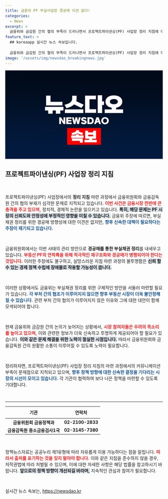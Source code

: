 ```yaml
---
title: 금융위 PF 부실사업장 경공매 이견 없다!
categories:
  - News
excerpt: >
  금융위와 금감원 간의 협의 부족이 드러나면서 프로젝트파이낸싱(PF) 사업장 정리 지침에 대한 충격적인 소식이 전해졌다. 부동산 PF의 질서 있는 연착륙을 위해 재구조화와 경공매를 적극 추진하겠다고 밝혔지만, 혼란은 계속될 전망이다.
feature_text: >
  ## koreaapp 실시간 뉴스 속보입니다.

  금융위와 금감원 간의 협의 부족이 드러나면서 프로젝트파이낸싱(PF) 사업장 정리 지침에 대한 충격적인 소식이 전해졌다. 부동산 PF의 질서 있는 연착륙을 위해 재구조화와 경공매를 적극 추진하겠다고 밝혔지만, 혼란은 계속될 전망이다.
image: '/assets/img/newsdao_breakingnews.jpg'
---
```


<p><img src="/assets/img/newsdao_breakingnews.jpg" alt="koreaapp 속보" /></p>

<h2 data-ke-size="size26">프로젝트파이낸싱(PF) 사업장 정리 지침</h2>

<p data-ke-size="size16">&nbsp;</p>

<p>프로젝트파이낸싱(PF) 사업장에서의 <strong>정리 지침</strong> 마련 과정에서 금융위원회와 금융감독원 간의 협의 부재가 심각한 문제로 지적되고 있습니다. <b><span style="color: #ee2323;">이번 사건은 금융시장 전반에 큰 충격을 주고 있으며,</span></b> 정치적, 경제적 논란을 일으키고 있습니다. <b><span style="background-color: #21538527;">특히, 해당 문제는 PF 시장의 신뢰도와 안정성에 부정적인 영향을 미칠 수 있습니다.</span></b> 금융위 주장에 따르면, 부실채권 정리를 위한 경공매 방향성에 대한 이견은 없지만, <b><span style="color: #1a5490;">향후 신속한 대책이 필요하다는 주장이 제기되고 있습니다.</span></b></p>

<p data-ke-size="size16">&nbsp;</p>

<p>금융위원회에서는 이번 사태의 관리 방안으로 <strong>경공매를 통한 부실채권 정리</strong>를 내세우고 있습니다. <b><span style="color: #ee2323;">부동산 PF의 연착륙을 위해 적극적인 재구조화와 경공매가 병행되어야 한다는 것입니다.</span></b> 이러한 주장에도 불구하고, 실망스러운 지침 마련 과정의 불투명함은 <b><span style="background-color: #21538527;">신뢰 할 수 있는 경제 정책 수립에 장애물로 작용할 가능성이 큽니다.</span></b></p>

<p data-ke-size="size16">&nbsp;</p>

<p>이러한 상황에서도 금융위는  부실채권 정리를 위한 구체적인 방안을 서둘러 마련할 필요가 있습니다. <b><span style="color: #1a5490;">각 부처 간의 협조가 이루어지지 않으면 향후 부동산 시장이 더욱 불안정해질 수 있습니다.</span></b> 관련 부처 간의 협의가 이루어지지 않은 이유와 그에 대한 대안이 함께 모색되어야 합니다.</p>

<p data-ke-size="size16">&nbsp;</p>

<p>현재 금융위와 금감원 간의 논의가 늦어지는 상황에서, <b><span style="color: #ee2323;">시장 참여자들은 우려의 목소리를 높이고 있으며,</span></b> 이와 관련한 정보가 더욱 신속하고 투명하게 제공되어야 할 필요가 있습니다. <b><span style="background-color: #21538527;">이와 같은 문제 해결을 위한 노력이 절실한 시점입니다.</span></b> 따라서 금융위원회와 금융감독원 간의 원활한 소통이 이루어질 수 있도록 노력이 필요합니다.</p>

<p data-ke-size="size16">&nbsp;</p>

<p>정리하자면, 프로젝트파이낸싱(PF) 사업장 정리 지침의 마련 과정에서의 커뮤니케이션 부족이 문제점으로 지적되고 있으며, <b><span style="color: #1a5490;">향후 정책 방향에 대한 신속한 결정을 기다리는 시장의 시선이 모이고 있습니다.</span></b> 각 기관이 협력하여 보다 나은 정책을 마련할 수 있도록 기대합니다.</p>

<p data-ke-size="size16">&nbsp;</p>

<hr>

<table style="width:100%;">
  <thead>
    <tr>
      <th style="text-align: center; height: 30px;"><b>기관</b></th>
      <th style="text-align: center; height: 30px;"><b>연락처</b></th>
    </tr>
  </thead>
  <tbody>
    <tr>
      <td style="text-align: center; height: 17px;"><b>금융위원회 금융정책과</b></td>
      <td style="text-align: center; height: 17px;"><b>02-2100-2833</b></td>
    </tr>
    <tr>
      <td style="text-align: center; height: 17px;"><b>금융감독원 중소금융검사1국</b></td>
      <td style="text-align: center; height: 17px;"><b>02-3145-7380</b></td>
    </tr>
  </tbody>
</table> 

<p data-ke-size="size16">&nbsp;</p>

<p>정책뉴스자료는 공공누리 제1유형에 따라 자유롭게 이용 가능하다는 점을 알립니다. <b><span style="color: #ee2323;">따라서 출처를 표기하는 것을 잊지 말아야 합니다.</span></b> 이와 같은 지침을 준수하지 않을 경우, 저작권법에 따라 처벌될 수 있으며, 이에 대한 자세한 사항은 해당 법률을 참고하시기 바랍니다. <b><span style="background-color: #21538527;">앞으로의 정책 방향이 개선되길 바라며,</span></b> 지속적인 관심과 참여가 필요합니다.</p>

<p data-ke-size="size16">&nbsp;</p>
실시간 뉴스 속보는, <a href="https://newsdao.kr" rel="dofollow">https://newsdao.kr</a>


